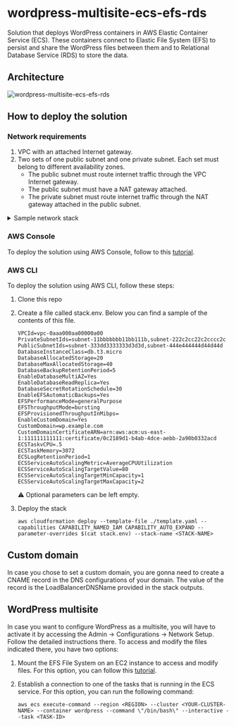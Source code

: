 # wordpress-multisite-ecs-efs-rds

Solution that deploys WordPress containers in AWS Elastic Container Service (ECS). These containers connect to Elastic File System (EFS) to persist and share the WordPress files between them and to Relational Database Service (RDS) to store the data.

## Architecture

![wordpress-multisite-ecs-efs-rds](https://user-images.githubusercontent.com/4935587/150462554-d7126f41-4155-4fa2-8041-f5c26297e26a.png)

## How to deploy the solution

### Network requirements

1. VPC with an attached Internet gateway.
2. Two sets of one public subnet and one private subnet. Each set must belong to different availability zones.
    - The public subnet must route internet traffic through the VPC Internet gateway.
    - The public subnet must have a NAT gateway attached.
    - The private subnet must route internet traffic through the NAT gateway attached in the public subnet.

<details>
    <summary>Sample network stack</summary>

    AWSTemplateFormatVersion: '2010-09-09'
    Description: ''

    #################### STACK MAPPINGS ####################

    Mappings:

        SubnetConfig:
            VPC:
                CIDR: 10.2.0.0/16
            PublicSubnet1:
                CIDR: 10.2.0.0/24
            PublicSubnet2:
                CIDR: 10.2.1.0/24
            PrivateSubnet1:
                CIDR: 10.2.2.0/24
            PrivateSubnet2:
                CIDR: 10.2.3.0/24

    #################### STACK RESOURCES ####################

    Resources:

        #################### VPC ####################

        VPC:
            Type: AWS::EC2::VPC
            Properties:
                CidrBlock: !FindInMap [ SubnetConfig, VPC, CIDR ]
                InstanceTenancy: default
                EnableDnsHostnames: true
                EnableDnsSupport: true
                Tags:
                    - Key: Name
                    Value: !Sub '${AWS::StackName}-VPC'

        #################### INTERNET GATEWAY ####################

        InternetGateway:
            Type: AWS::EC2::InternetGateway
            Properties:
                Tags:
                    - Key: Name
                    Value: !Sub '${AWS::StackName}-VPC-IG'
            
        InternetGatewayAttachment:
            Type: AWS::EC2::VPCGatewayAttachment
            Properties:
                InternetGatewayId: !Ref InternetGateway
                VpcId: !Ref VPC

        #################### PUBLIC ROUTE TABLE ####################

        PublicRouteTable:
            Type: AWS::EC2::RouteTable
            Properties:
                VpcId: !Ref VPC
                Tags:
                    - Key: Name
                    Value: !Sub '${AWS::StackName}-VPC-PubRT'

        DefaultPublicRoute:
            DependsOn:
                - InternetGatewayAttachment
            Type: AWS::EC2::Route
            Properties:
                RouteTableId: !Ref PublicRouteTable
                DestinationCidrBlock: 0.0.0.0/0
                GatewayId: !Ref InternetGateway

        #################### PUBLIC SUBNETS ####################

        #################### SUBNET1 ####################

        PublicSubnet1:
            Type: AWS::EC2::Subnet
            Properties:
                AvailabilityZone: !Select [ 0, !GetAZs '' ]
                CidrBlock: !FindInMap [ SubnetConfig, PublicSubnet1, CIDR ]
                MapPublicIpOnLaunch: true
                Tags:
                    - Key: Name
                    Value: !Sub '${AWS::StackName}-VPC-PubSN1'
                VpcId: !Ref VPC

        PublicSubnet1RouteTableAssociation:
            Type: AWS::EC2::SubnetRouteTableAssociation
            Properties:
                RouteTableId: !Ref PublicRouteTable
                SubnetId: !Ref PublicSubnet1

        PublicSubnet1ElasticIP:
            Type: AWS::EC2::EIP
            Properties:
                Domain: vpc
                Tags:
                    - Key: Name
                    Value: !Sub '${AWS::StackName}-VPC-PubSN1-NG-EIP'
            
        PublicSubnet1NatGateway:
            Type: AWS::EC2::NatGateway
            Properties:
                AllocationId: !GetAtt PublicSubnet1ElasticIP.AllocationId
                SubnetId: !Ref PublicSubnet1
                Tags:
                    - Key: Name
                    Value: !Sub '${AWS::StackName}-VPC-PubSN1-NG'

        #################### SUBNET2 ####################

        PublicSubnet2:
            Type: AWS::EC2::Subnet
            Properties:
                AvailabilityZone: !Select [ 1, !GetAZs '' ]
                CidrBlock: !FindInMap [ SubnetConfig, PublicSubnet2, CIDR ]
                MapPublicIpOnLaunch: true
                Tags:
                    - Key: Name
                    Value: !Sub '${AWS::StackName}-VPC-PubSN2'
                VpcId: !Ref VPC

        PublicSubnet2RouteTableAssociation:
            Type: AWS::EC2::SubnetRouteTableAssociation
            Properties:
                RouteTableId: !Ref PublicRouteTable
                SubnetId: !Ref PublicSubnet2

        PublicSubnet2ElasticIP:
            Type: AWS::EC2::EIP
            Properties:
                Domain: vpc
                Tags:
                    - Key: Name
                    Value: !Sub '${AWS::StackName}-VPC-PubSN2-NG-EIP'
            
        PublicSubnet2NatGateway:
            Type: AWS::EC2::NatGateway
            Properties:
                AllocationId: !GetAtt PublicSubnet2ElasticIP.AllocationId
                SubnetId: !Ref PublicSubnet2
                Tags:
                    - Key: Name
                    Value: !Sub '${AWS::StackName}-VPC-PubSN2-NG'

        #################### PRIVATE SUBNETS ####################

        #################### SUBNET1 ####################

        PrivateSubnet1:
            Type: AWS::EC2::Subnet
            Properties:
                AvailabilityZone: !Select [ 0, !GetAZs '' ]
                CidrBlock: !FindInMap [ SubnetConfig, PrivateSubnet1, CIDR ]
                Tags:
                    - Key: Name
                    Value: !Sub '${AWS::StackName}-VPC-PrivSN1'
                VpcId:
                    Ref: VPC

        PrivateSubnet1RouteTable:
            Type: AWS::EC2::RouteTable
            Properties:
                VpcId: !Ref VPC
                Tags:
                    - Key: Name
                    Value: !Sub '${AWS::StackName}-VPC-PrivSN1-RT'

        PrivateSubnet1RouteTableAssociation:
            Type: AWS::EC2::SubnetRouteTableAssociation
            Properties:
                RouteTableId: !Ref PrivateSubnet1RouteTable
                SubnetId: !Ref PrivateSubnet1

        RouteToPublicSubnet1NatGateway:
            Type: AWS::EC2::Route
            Properties:
                RouteTableId: !Ref PrivateSubnet1RouteTable
                DestinationCidrBlock: 0.0.0.0/0
                NatGatewayId: !Ref PublicSubnet1NatGateway

        #################### SUBNET2 ####################

        PrivateSubnet2:
            Type: AWS::EC2::Subnet
            Properties:
                AvailabilityZone: !Select [ 1, !GetAZs '' ]
                CidrBlock: !FindInMap [ SubnetConfig, PrivateSubnet2, CIDR ]
                Tags:
                    - Key: Name
                    Value: !Sub '${AWS::StackName}-VPC-PrivSN2'
                VpcId:
                    Ref: VPC

        PrivateSubnet2RouteTable:
            Type: AWS::EC2::RouteTable
            Properties:
                VpcId: !Ref VPC
                Tags:
                    - Key: Name
                    Value: !Sub '${AWS::StackName}-VPC-PrivSN2-RT'

        PrivateSubnet2RouteTableAssociation:
            Type: AWS::EC2::SubnetRouteTableAssociation
            Properties:
                RouteTableId: !Ref PrivateSubnet2RouteTable
                SubnetId: !Ref PrivateSubnet2

        RouteToPublicSubnet2NatGateway:
            Type: AWS::EC2::Route
            Properties:
                RouteTableId: !Ref PrivateSubnet2RouteTable
                DestinationCidrBlock: 0.0.0.0/0
                NatGatewayId: !Ref PublicSubnet2NatGateway

</details>

### AWS Console

To deploy the solution using AWS Console, follow to this [tutorial](https://docs.aws.amazon.com/AWSCloudFormation/latest/UserGuide/cfn-console-create-stack.html).

### AWS CLI

To deploy the solution using AWS CLI, follow these steps:
1. Clone this repo
2. Create a file called stack.env. Below you can find a sample of the contents of this file.
    ```
    VPCId=vpc-0aaa000aa00000a00
    PrivateSubnetIds=subnet-11bbbbbbb11bb111b,subnet-222c2cc22c2cccc2c
    PublicSubnetIds=subnet-333dd3333333d3d3d,subnet-444e444444d44d44d
    DatabaseInstanceClass=db.t3.micro
    DatabaseAllocatedStorage=20
    DatabaseMaxAllocatedStorage=40
    DatabaseBackupRetentionPeriod=5
    EnableDatabaseMultiAZ=Yes
    EnableDatabaseReadReplica=Yes
    DatabaseSecretRotationSchedule=30
    EnableEFSAutomaticBackups=Yes
    EFSPerformanceMode=generalPurpose
    EFSThroughputMode=bursting
    EFSProvisionedThroughputInMibps=
    EnableCustomDomain=Yes
    CustomDomain=wp.example.com
    CustomDomainCertificateARN=arn:aws:acm:us-east-1:111111111111:certificate/0c2189d1-b4ab-4dce-aebb-2a90b0332acd
    ECSTaskvCPU=.5
    ECSTaskMemory=3072
    ECSLogRetentionPeriod=1
    ECSServiceAutoScalingMetric=AverageCPUUtilization
    ECSServiceAutoScalingTargetValue=80
    ECSServiceAutoScalingTargetMinCapacity=1
    ECSServiceAutoScalingTargetMaxCapacity=2
    ```
    :warning: Optional parameters can be left empty.

3. Deploy the stack

    ```
    aws cloudformation deploy --template-file ./template.yaml --capabilities CAPABILITY_NAMED_IAM CAPABILITY_AUTO_EXPAND --parameter-overrides $(cat stack.env) --stack-name <STACK-NAME>
    ```

## Custom domain

In case you chose to set a custom domain, you are gonna need to create a CNAME record in the DNS configurations of your domain. The value of the record is the LoadBalancerDNSName provided in the stack outputs.

## WordPress multisite

In case you want to configure WordPress as a multisite, you will have to activate it by accessing the Admin -> Configurations -> Network Setup. Follow the detailed instructions there. To access and modify the files indicated there, you have two options:

1. Mount the EFS File System on an EC2 instance to access and modify files. For this option, you can follow this [tutorial](https://docs.aws.amazon.com/efs/latest/ug/wt1-test.html).
2. Establish a connection to one of the tasks that is running in the ECS service. For this option, you can run the following command:

    ```
    aws ecs execute-command --region <REGION> --cluster <YOUR-CLUSTER-NAME> --container wordpress --command \"/bin/bash\" --interactive --task <TASK-ID>
    ```